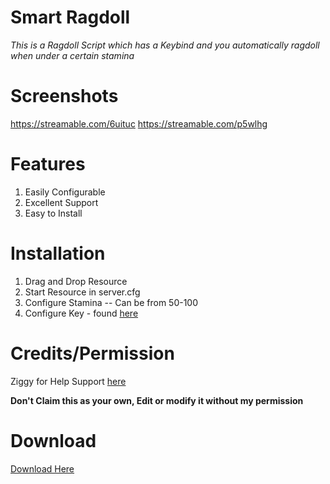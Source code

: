 # Smart Ragdoll
*This is a Ragdoll Script which has a Keybind and you automatically ragdoll when under a certain stamina*

# Screenshots
https://streamable.com/6uituc
https://streamable.com/p5wlhg

# Features
1. Easily Configurable
2. Excellent Support
3. Easy to Install

# Installation
1. Drag and Drop Resource
2. Start Resource in server.cfg
3. Configure Stamina -- Can be from 50-100
4. Configure Key - found [here](http://docs.fivem.net/docs/game-references/controls/)
# Credits/Permission
Ziggy for Help
Support [here](https://discord.gg/XH6sCKxewk)

**Don't Claim this as your own, Edit or modify it without my permission**

# Download
[Download Here](https://github.com/Kayne64/smartragdoll)
